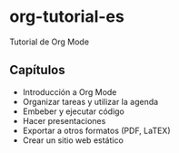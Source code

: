 org-tutorial-es
===============

Tutorial de Org Mode

## Capítulos ##

* Introducción a Org Mode
* Organizar tareas y utilizar la agenda
* Embeber y ejecutar código
* Hacer presentaciones
* Exportar a otros formatos (PDF, LaTEX)
* Crear un sitio web estático

